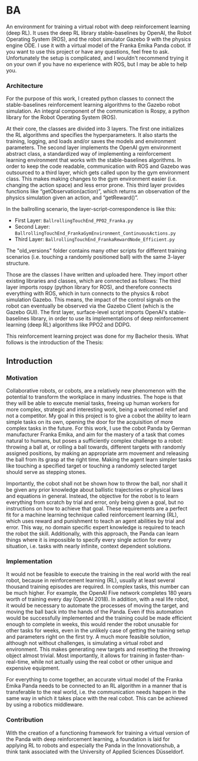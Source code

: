 # BA
An environment for training a virtual robot with deep reinforcement learning (deep RL). It uses the deep RL library stable-baselines by OpenAI, the Robot Operating System (ROS), and the robot simulator Gazebo 9 with the physics engine ODE. I use it with a virtual model of the Franka Emika Panda cobot. If you want to use this project or have any questions, feel free to ask. Unfortunately the setup is complicated, and I wouldn't recommend trying it on your own if you have no experience with ROS, but I may be able to help you.

### Architecture
For the purpose of this work, I created python classes to connect the stable-baselines reinforcement learning algorithms to the Gazebo robot simulation. An integral component of the communication is Rospy, a python library for the Robot Operating System (ROS).

At their core, the classes are divided into 3 layers.
The first one initializes the RL algorithms and specifies the hyperparameters. It also starts the training, logging, and loads and/or saves the models and environment parameters.
The second layer implements the OpenAI gym environment abstract class, a standardized way of implementing a reinforcement learning envíronment that works with the stable-baselines algorithms.
In order to keep the code readable, communication with ROS and Gazebo was outsourced to a third layer, which gets called upon by the gym environment class. This makes making changes to the gym environment easier (i.e. changing the action space) and less error prone.
This third layer provides functions like “getObservation(action)”, which returns an observation of the physics simulation given an action, and “getReward()”.

In the ballrolling scenario, the layer-script-correspondence is like this:
- First Layer: ```BallrollingTouchEnd_PPO2_Franka.py```  
- Second Layer: ```BallrollingTouchEnd_FrankaGymEnvironment_ContinuousActions.py```  
- Third Layer: ```BallrollingTouchEnd_FrankaRewardNode_Efficient.py```

The "old_versions" folder contains many other scripts for different training scenarios (i.e. touching a randomly positioned ball) with the same 3-layer structure.

Those are the classes I have written and uploaded here. They import other existing libraries and classes, which are connected as follows:
The third layer imports rospy (python library for ROS), and therefore connects everything with ROS, which in turn connects to the physics & robot simulation Gazebo. This means, the impact of the control signals on the robot can eventually be observed via the Gazebo Client (which is the Gazebo GUI).
The first layer, surface-level script imports OpenAI's stable-baselines library, in order to use its implementations of deep reinforcement learning (deep RL) algorithms like PPO2 and DDPG.

This reinforcement learning project was done for my Bachelor thesis. What follows is the introduction of the Thesis:

## Introduction
### Motivation
Collaborative robots, or cobots, are a relatively new phenomenon with the potential to transform the workplace in many industries. The hope is that they will be able to execute menial tasks, freeing up human workers for more complex, strategic and interesting work, being a welcomed relief and not a competitor. My goal in this project is to give a cobot the ability to learn simple tasks on its own, opening the door for the acquisition of more complex tasks in the future.
For this work, I use the cobot Panda by German manufacturer Franka Emika, and aim for the mastery of a task that comes natural to humans, but poses a sufficiently complex challenge to a robot: throwing a ball at, or rolling a ball towards, different targets with randomly assigned positions, by making an appropriate arm movement and releasing the ball from its grasp at the right time.
Making the agent learn simpler tasks like touching a specified target or touching a randomly selected target should serve as stepping stones.

Importantly, the cobot shall not be shown how to throw the ball, nor shall it be given any prior knowledge about ballistic trajectories or physical laws and equations in general.
Instead, the objective for the robot is to learn everything from scratch by trial and error, only being given a goal, but no instructions on how to achieve that goal. These requirements are a perfect fit for a machine learning technique called reinforcement learning (RL), which uses reward and punishment to teach an agent abilities by trial and error.
This way, no domain specific expert knowledge is required to teach the robot the skill. Additionally, with this approach, the Panda can learn things where it is impossible to specify every single action for every situation, i.e. tasks with nearly infinite, context dependent solutions.
### Implementation
It would not be feasible to execute the training in the real world with the real robot, because in reinforcement learning (RL), usually at least several thousand training episodes are required. In complex tasks, this number can be much higher. For example, the OpenAI Five network completes 180 years worth of training every day (OpenAI 2018).
In addition, with a real life robot, it would be necessary to automate the processes of moving the target, and moving the ball back into the hands of the Panda. Even if this automation would be successfully implemented and the training could be made efficient enough to complete in weeks, this would render the robot unusable for other tasks for weeks, even in the unlikely case of getting the training setup and parameters right on the first try.
A much more feasible solution, although not without challenges, is simulating a virtual robot and environment. This makes generating new targets and resetting the throwing object almost trivial. Most importantly, it allows for training in faster-than-real-time, while not actually using the real cobot or other unique and expensive equipment.

For everything to come together, an accurate virtual model of the Franka Emika Panda needs to be connected to an RL algorithm in a manner that is transferable to the real world, i.e. the communication needs happen in the same way in which it takes place with the real cobot. This can be achieved by using a robotics middleware.
### Contribution
With the creation of a functioning framework for training a virtual version of the Panda with deep reinforcement learning, a foundation is laid for applying RL to robots and especially the Panda in the Innovationshub, a think tank associated with the University of Applied Sciences Düsseldorf.
